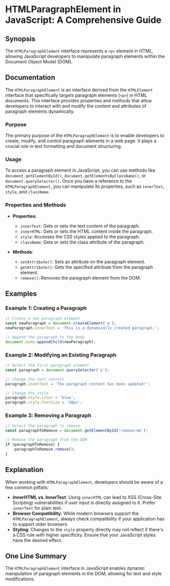 <!--
Meta Description: # HTMLParagraphElement in JavaScript: A Comprehensive Guide ## Synopsis The `HTMLParagraphElement` interface represents a `<p>` element in HTML, allow...
Meta Keywords: paragraph, document, htmlparagraphelement, javascript, element
-->

# HTMLParagraphElement in JavaScript: A Comprehensive Guide

## Synopsis
The `HTMLParagraphElement` interface represents a `<p>` element in HTML, allowing JavaScript developers to manipulate paragraph elements within the Document Object Model (DOM).

## Documentation
The `HTMLParagraphElement` is an interface derived from the `HTMLElement` interface that specifically targets paragraph elements (`<p>`) in HTML documents. This interface provides properties and methods that allow developers to interact with and modify the content and attributes of paragraph elements dynamically.

### Purpose
The primary purpose of the `HTMLParagraphElement` is to enable developers to create, modify, and control paragraph elements in a web page. It plays a crucial role in text formatting and document structuring.

### Usage
To access a paragraph element in JavaScript, you can use methods like `document.getElementById()`, `document.getElementsByClassName()`, or `document.querySelector()`. Once you have a reference to the `HTMLParagraphElement`, you can manipulate its properties, such as `innerText`, `style`, and `className`.

### Properties and Methods
- **Properties**:
  - `innerText`: Gets or sets the text content of the paragraph.
  - `innerHTML`: Gets or sets the HTML content inside the paragraph.
  - `style`: Accesses the CSS styles applied to the paragraph.
  - `className`: Gets or sets the class attribute of the paragraph.

- **Methods**:
  - `setAttribute()`: Sets an attribute on the paragraph element.
  - `getAttribute()`: Gets the specified attribute from the paragraph element.
  - `remove()`: Removes the paragraph element from the DOM.

## Examples
### Example 1: Creating a Paragraph
```javascript
// Create a new paragraph element
const newParagraph = document.createElement('p');
newParagraph.innerText = 'This is a dynamically created paragraph.';

// Append the paragraph to the body
document.body.appendChild(newParagraph);
```

### Example 2: Modifying an Existing Paragraph
```javascript
// Select the first paragraph element
const paragraph = document.querySelector('p');

// Change the text content
paragraph.innerText = 'The paragraph content has been updated!';

// Change the style
paragraph.style.color = 'blue';
paragraph.style.fontSize = '20px';
```

### Example 3: Removing a Paragraph
```javascript
// Select the paragraph to remove
const paragraphToRemove = document.getElementById('remove-me');

// Remove the paragraph from the DOM
if (paragraphToRemove) {
    paragraphToRemove.remove();
}
```

## Explanation
When working with `HTMLParagraphElement`, developers should be aware of a few common pitfalls:
- **InnerHTML vs. InnerText**: Using `innerHTML` can lead to XSS (Cross-Site Scripting) vulnerabilities if user input is directly assigned to it. Prefer `innerText` for plain text.
- **Browser Compatibility**: While modern browsers support the `HTMLParagraphElement`, always check compatibility if your application has to support older browsers.
- **Styling**: Changes to the `style` property directly may not reflect if there's a CSS rule with higher specificity. Ensure that your JavaScript styles have the desired effect.

## One Line Summary
The `HTMLParagraphElement` interface in JavaScript enables dynamic manipulation of paragraph elements in the DOM, allowing for text and style modifications.